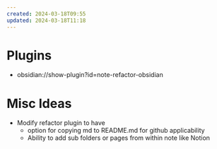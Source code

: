 ```yaml
---
created: 2024-03-18T09:55
updated: 2024-03-18T11:18
---
```

# Plugins
- obsidian://show-plugin?id=note-refactor-obsidian

# Misc Ideas
- Modify refactor plugin to have 
	- option for copying md to README.md for github applicability
	- Ability to add sub folders or pages from within note like Notion
